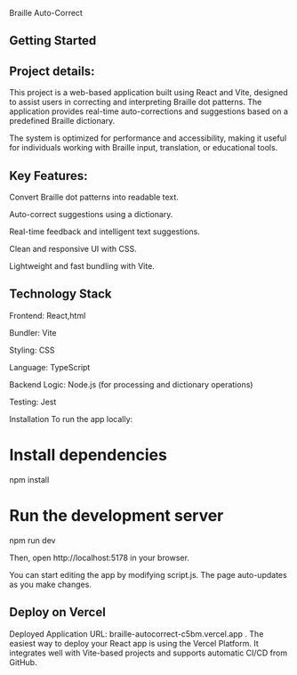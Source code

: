 Braille Auto-Correct

## Getting Started

 ## Project details:

   This project is a web-based application built using React and Vite, designed to assist users in correcting and interpreting Braille dot patterns. The application provides real-time auto-corrections and suggestions based on a predefined Braille dictionary.

The system is optimized for performance and accessibility, making it useful for individuals working with Braille input, translation, or educational tools.

## Key Features:

Convert Braille dot patterns into readable text.

Auto-correct suggestions using a dictionary.

Real-time feedback and intelligent text suggestions.

Clean and responsive UI with CSS.

Lightweight and fast bundling with Vite.

## Technology Stack

Frontend: React,html

Bundler: Vite

Styling: CSS

Language: TypeScript

Backend Logic: Node.js (for processing and dictionary operations)

Testing: Jest

 Installation
To run the app locally:

# Install dependencies

npm install

# Run the development server

npm run dev

Then, open http://localhost:5178 in your browser.

You can start editing the app by modifying script.js. The page auto-updates as you make changes.

## Deploy on Vercel
Deployed Application URL: braille-autocorrect-c5bm.vercel.app .
The easiest way to deploy your React app is using the Vercel Platform. It integrates well with Vite-based projects and supports automatic CI/CD from GitHub.
